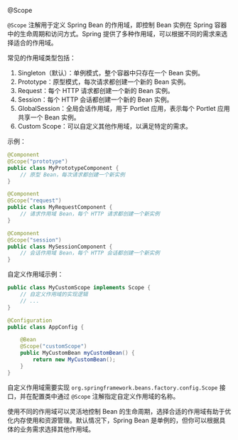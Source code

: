 @Scope

`@Scope` 注解用于定义 Spring Bean 的作用域，即控制 Bean 实例在 Spring 容器中的生命周期和访问方式。Spring 提供了多种作用域，可以根据不同的需求来选择适合的作用域。

常见的作用域类型包括：

1. Singleton（默认）：单例模式，整个容器中只存在一个 Bean 实例。
2. Prototype：原型模式，每次请求都创建一个新的 Bean 实例。
3. Request：每个 HTTP 请求都创建一个新的 Bean 实例。
4. Session：每个 HTTP 会话都创建一个新的 Bean 实例。
5. GlobalSession：全局会话作用域，用于 Portlet 应用，表示每个 Portlet 应用共享一个 Bean 实例。
6. Custom Scope：可以自定义其他作用域，以满足特定的需求。

示例：

```java
@Component
@Scope("prototype")
public class MyPrototypeComponent {
    // 原型 Bean，每次请求都创建一个新实例
}
```

```java
@Component
@Scope("request")
public class MyRequestComponent {
    // 请求作用域 Bean，每个 HTTP 请求都创建一个新实例
}
```

```java
@Component
@Scope("session")
public class MySessionComponent {
    // 会话作用域 Bean，每个 HTTP 会话都创建一个新实例
}
```

自定义作用域示例：

```java
public class MyCustomScope implements Scope {
    // 自定义作用域的实现逻辑
    // ...
}
```

```java
@Configuration
public class AppConfig {

    @Bean
    @Scope("customScope")
    public MyCustomBean myCustomBean() {
        return new MyCustomBean();
    }
}
```

自定义作用域需要实现 `org.springframework.beans.factory.config.Scope` 接口，并在配置类中通过 `@Scope` 注解指定自定义作用域的名称。

使用不同的作用域可以灵活地控制 Bean 的生命周期，选择合适的作用域有助于优化内存使用和资源管理。默认情况下，Spring Bean 是单例的，但你可以根据具体的业务需求选择其他作用域。